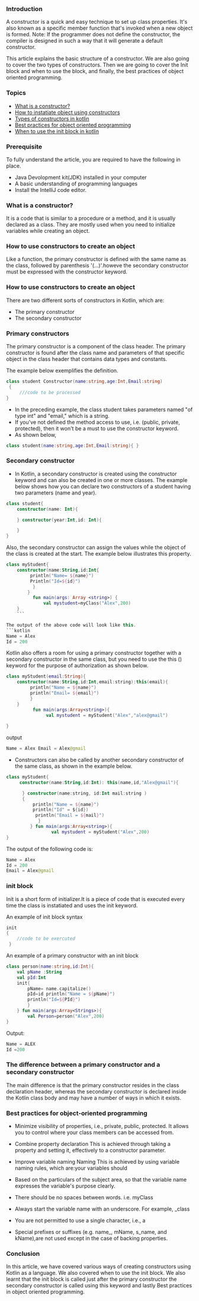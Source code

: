 ### Introduction

A constructor is a quick and easy technique to set up class properties. It's also known as a specific member function that's invoked when a new object is formed. Note: If the programmer does not define the constructor, the compiler is designed in such a way that it will generate a default constructor.

This article explains the basic structure of a constructor. We are also going to cover the two types of constructors. Then we are going to cover the Init block and when to use the block, and finally, the best practices of object oriented programming.

### Topics
- [What is a constructor?](#what-is-a-constructor)
- [How to instatiate object using constructors](#How-to-instatiate-object-using-constructors)
- [Types of constructors in kotlin](#types-of-constructors-in-kotlin)
- [Best practices for object oriented programming](#Best-practices-for-object-oriented-programming)
- [When to use the init block in kotlin](#When-to-use-the-init-block-in-kotlin)
### Prerequisite
To fully understand the article, you are required to have the following in place.

- Java Devolopment kit(JDK) installed in your computer
- A basic understanding of programming languages
- Install the IntelliJ code editor.
### What is a constructor?

It is a code that is similar to a procedure or a method, and it is usually declared as a class. They are mostly used when you need to initialize variables while creating an object.

### How to use constructors to create an object

Like a function, the primary constructor is defined with the same name as the class, followed by parenthesis '(...)'.howeve the secondary constructor must be expressed with the constructor keyword.

### How to use constructors to create an object

There are two different sorts of constructors in Kotlin, which are:

- The primary constructor
- The secondary constructor
### Primary constructors

The primary constructor is a component of the class header. The primary constructor is found after the class name and parameters of that specific object in the class header that contains data types and constants. 

The example below exemplifies the definition.
```kotlin
class student Constructor(name:string,age:Int,Email:string)
 { 
     ///code to be processed
}
```
- In the preceding example, the class student takes parameters named "of type int" and "email," which is a string.
- If you've not defined the method access to use, i.e. (public, private, protected), then it won't be a must to use the constructor keyword.
- As shown below,
```kotlin
class student(name:string,age:Int,Email:string){ }
```
### Secondary constructor
- In Kotlin, a secondary constructor is created using the constructor keyword and can also be created in one or more classes. The example below shows how you can declare two constructors of a student having two parameters (name and year).
```kotlin
class student{ 
    constructor(name: Int){ 

    } constructor(year:Int,id: Int){ 

    } 
}
```
Also, the secondary constructor can assign the values while the object of the class is created at the start. The example below illustrates this property.
```kotlin
class myStudent{ 
    constructor(name:String,id:Int{
         println("Name= ${name}") 
         Println("Id=${id}")
          } 
        } 
          fun main(args: Array <string>) { 
              val mystudent=myClass("Alex",200) 
    }
    ```

The output of the above code will look like this.
```kotlin
Name = Alex 
Id = 200
```
Kotlin also offers a room for using a primary constructor together with a secondary constructor in the same class, but you need to use the this () keyword for the purpose of authorization as shown below.
```kotlin
class myStudent(email:String){ 
    constructor(name:String,id:Int,email:string):this(email){
         println("Name = ${name}") 
         println("Email= ${email}") 
         } 
    }
          fun main(args:Array<string>){
               val mystudent = myStudent("Alex","alex@gmail") 
               
}
```
output
```kotlin
Name = Alex Email = Alex@gmail
```
- Constructors can also be called by another secondary constructor of the same class, as shown in the example below.
```kotlin
class myStudent{
     constructor(name:String,id:Int): this(name,id,"Alex@gmail"){

      } constructor(name:string, id:Int mail:string ) 
      { 
          println("Name = ${name}") 
          println("Id" = ${id})
           println("Email = ${mail}")
            }
         } fun main(args:Array<string>){
                 val mystudent = myStudent("Alex",200) 
}
```
The output of the following code is:
```kotlin
Name = Alex 
Id = 200
Email = Alex@gmail
```
### init block

Init is a short form of initializer.It is a piece of code that is executed every time the class is instatiated and uses the init keyword.

An example of init block syntax
```kotlin
init
{ 
    //code to be exercuted
 }
```
An example of a primary constructor with an init block
```kotlin
class person(name:string,id:Int){ 
    val pName :String 
    val pId:Int 
    init{ 
        pName= name.capitalize() 
        pId=id println("Name = ${pName}") 
        println("Id=${PId}") 
        } 
    } fun main(args:Array<Strings>){ 
        val Person=person("Alex",200) 
}
```
Output:
```kotlin
Name = ALEX 
Id =200
```
### The difference between a primary constructor and a secondary constructor

The main difference is that the primary constructor resides in the class declaration header, whereas the secondary constructor is declared inside the Kotlin class body and may have a number of ways in which it exists.

### Best practices for object-oriented programming

- Minimize visibility of properties, i.e., private, public, protected. It allows you to control where your class members can be accessed from.

- Combine property declaration This is achieved through taking a property and setting it, effectively to a constructor parameter.

- Improve variable naming Naming This is achieved by using variable naming rules, which are:your variables should

- Based on the particulars of the subject area, so that the variable name expresses the variable's purpose clearly.
- There should be no spaces between words. i.e. myClass
- Always start the variable name with an underscore. For example, _class
- You are not permitted to use a single character, i.e., a
- Special prefixes or suffixes (e.g. name_, mName, s_name, and kName),are not used except in the case of backing properties.
### Conclusion
In this article, we have covered various ways of creating constructors using Kotlin as a language. We also covered when to use the init block. We also learnt that the init block is called just after the primary constructor the secondary constructor is called using this keyword and lastly Best practices in object oriented programming. 